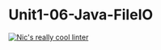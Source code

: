 # Unit1-06-Java-FileIO
[![Nic's really cool linter](https://github.com/ICS4U-Programming-NicolasR/Unit1-06-Java-FileIO/actions/workflows/main.yml/badge.svg)](https://github.com/ICS4U-Programming-NicolasR/Unit1-06-Java-FileIO/actions/workflows/main.yml)
